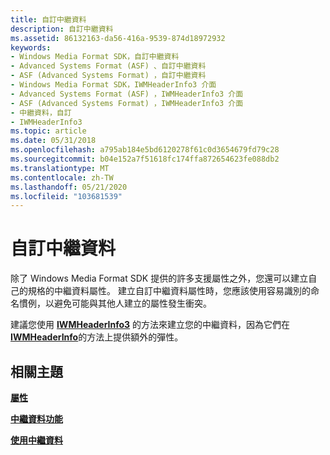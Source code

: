 ```yaml
---
title: 自訂中繼資料
description: 自訂中繼資料
ms.assetid: 86132163-da56-416a-9539-874d18972932
keywords:
- Windows Media Format SDK，自訂中繼資料
- Advanced Systems Format (ASF) 、自訂中繼資料
- ASF (Advanced Systems Format) ，自訂中繼資料
- Windows Media Format SDK，IWMHeaderInfo3 介面
- Advanced Systems Format (ASF) ，IWMHeaderInfo3 介面
- ASF (Advanced Systems Format) ，IWMHeaderInfo3 介面
- 中繼資料，自訂
- IWMHeaderInfo3
ms.topic: article
ms.date: 05/31/2018
ms.openlocfilehash: a795ab184e5bd6120278f61c0d3654679fd79c28
ms.sourcegitcommit: b04e152a7f51618fc174ffa872654623fe088db2
ms.translationtype: MT
ms.contentlocale: zh-TW
ms.lasthandoff: 05/21/2020
ms.locfileid: "103681539"
---
```

# <a name="custom-metadata"></a>自訂中繼資料

除了 Windows Media Format SDK 提供的許多支援屬性之外，您還可以建立自己的規格的中繼資料屬性。 建立自訂中繼資料屬性時，您應該使用容易識別的命名慣例，以避免可能與其他人建立的屬性發生衝突。

建議您使用 [**IWMHeaderInfo3**](/previous-versions/windows/desktop/api/wmsdkidl/nn-wmsdkidl-iwmheaderinfo3) 的方法來建立您的中繼資料，因為它們在 [**IWMHeaderInfo**](/previous-versions/windows/desktop/api/wmsdkidl/nn-wmsdkidl-iwmheaderinfo)的方法上提供額外的彈性。

## <a name="related-topics"></a>相關主題

<dl> <dt>

[**屬性**](attributes.md)
</dt> <dt>

[**中繼資料功能**](metadata-features.md)
</dt> <dt>

[**使用中繼資料**](working-with-metadata.md)
</dt> </dl>

 

 





